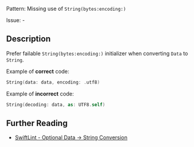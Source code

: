 Pattern: Missing use of `String(bytes:encoding:)`

Issue: -

## Description

Prefer failable `String(bytes:encoding:)` initializer when converting `Data` to `String`.

Example of **correct** code:

```swift
String(data: data, encoding: .utf8)
```

Example of **incorrect** code:

```swift
String(decoding: data, as: UTF8.self)
```

## Further Reading

* [SwiftLint - Optional Data -> String Conversion](https://realm.github.io/SwiftLint/optional_data_string_conversion.html)